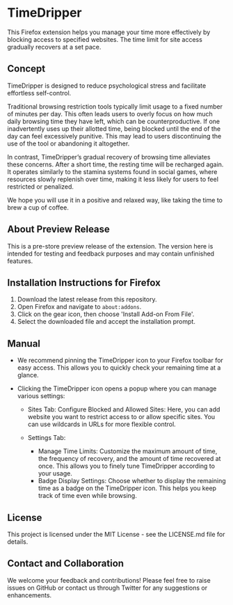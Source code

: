 # TimeDripper

This Firefox extension helps you manage your time more effectively by blocking access to specified websites. 
The time limit for site access gradually recovers at a set pace.

## Concept

TimeDripper is designed to reduce psychological stress and facilitate effortless self-control.

Traditional browsing restriction tools typically limit usage to a fixed number of minutes per day. This often leads users to overly focus on how much daily browsing time they have left, which can be counterproductive. If one inadvertently uses up their allotted time, being blocked until the end of the day can feel excessively punitive. This may lead to users discontinuing the use of the tool or abandoning it altogether.

In contrast, TimeDripper’s gradual recovery of browsing time alleviates these concerns. After a short time, the resting time will be recharged again. It operates similarly to the stamina systems found in social games, where resources slowly replenish over time, making it less likely for users to feel restricted or penalized.

We hope you will use it in a positive and relaxed way, like taking the time to brew a cup of coffee.

## About Preview Release
This is a pre-store preview release of the extension. The version here is intended for testing and feedback purposes and may contain unfinished features.

## Installation Instructions for Firefox
1. Download the latest release from this repository.
2. Open Firefox and navigate to `about:addons`.
3. Click on the gear icon, then choose 'Install Add-on From File'.
4. Select the downloaded file and accept the installation prompt.

## Manual
* We recommend pinning the TimeDripper icon to your Firefox toolbar for easy access. This allows you to quickly check your remaining time at a glance.
* Clicking the TimeDripper icon opens a popup where you can manage various settings:

  * Sites Tab: Configure Blocked and Allowed Sites: Here, you can add website you want to restrict access to or allow specific sites. You can use wildcards in URLs for more flexible control.

  * Settings Tab: 
    * Manage Time Limits: Customize the maximum amount of time, the frequency of recovery, and the amount of time recovered at once. This allows you to finely tune TimeDripper according to your usage. 
    * Badge Display Settings: Choose whether to display the remaining time as a badge on the TimeDripper icon. This helps you keep track of time even while browsing.
    
## License
This project is licensed under the MIT License - see the LICENSE.md file for details.

## Contact and Collaboration
We welcome your feedback and contributions! Please feel free to raise issues on GitHub or contact us through Twitter for any suggestions or enhancements.
